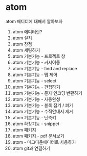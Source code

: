 atom
====

atom 에디터에 대해서 알아보자

1.	atom 에디터란?
2.	atom 설치
3.	atom 장점
4.	atom 세팅하기
5.	atom 기본기능 - 프로젝트 창
6.	atom 기본기능 - 커서이동
7.	atom 기본기능 - find and replace
8.	atom 기본기능 - 탭 제어
9.	atom 기본기능 - select
10.	atom 기본기능 - 편집하기
11.	atom 기본기능 - 문자 인코딩 변환하기
12.	atom 기본기능 - 자동완성
13.	atom 기본기능 - 블록 접기 / 펴기
14.	atom 기본기능 - 수직안내서 제거
15.	atom 기본기능 - 단축키
16.	atom 확장기능 - snippet
17.	atom 패키지
18.	atom 패키지 - pdf 문서보기
19.	atom - 마크다운에디터로 사용하기
20.	atom git과 연결하기
